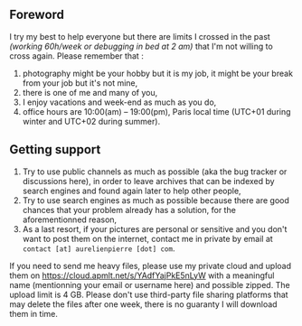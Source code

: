 ## Foreword

I try my best to help everyone but there are limits I crossed in the past *(working 60h/week or debugging in bed at 2 am)* that I'm not willing to cross again. Please remember that :

1. photography might be your hobby but it is my job, it might be your break from your job but it's not mine,
2. there is one of me and many of you,
3. I enjoy vacations and week-end as much as you do,
4. office hours are 10:00(am) – 19:00(pm), Paris local time (UTC+01 during winter and UTC+02 during summer).

## Getting support

1. Try to use public channels as much as possible (aka the bug tracker or discussions here), in order to leave archives that can be indexed by search engines and found again later to help other people,
2. Try to use search engines as much as possible because there are good chances that your problem already has a solution, for the aforementionned reason,
3. As a last resort, if your pictures are personal or sensitive and you don't want to post them on the internet, contact me in private by email at `contact [at] aurelienpierre [dot] com`.

If you need to send me heavy files, please use my private cloud and upload them on https://cloud.apmlt.net/s/YAdfYajPkE5nLyW with a meaningful name (mentionning your email or username here) and possible zipped. The upload limit is 4 GB. Please don't use third-party file sharing platforms that may delete the files after one week, there is no guaranty I will download them in time.